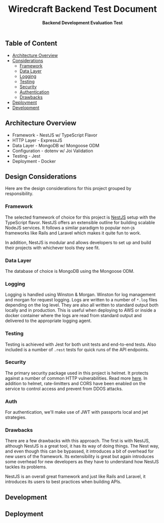 <h1 align="center">Wiredcraft Backend Test Document</h1>
<div align="center">
  <strong>Backend Development Evaluation Test</strong>
</div>
<br />

## Table of Content
* [Architecture Overview](#architecture-overview)
* [Considerations](#design-considerations)
    * [Framework](#framework)
    * [Data Layer](#data-layer)
    * [Logging](#logging)
    * [Testing](#testing)
    * [Security](#security)
    * [Authentication](#auth)
    * [Drawbacks](#drawbacks)
* [Deployment](#deployment)
* [Development](#development)

## Architecture Overview
* Framework - NestJS w/ TypeScript Flavor
* HTTP Layer - ExpressJS
* Data Layer - MongoDB w/ Mongoose ODM
* Configuration - dotenv w/ Joi Validation
* Testing - Jest
* Deployment - Docker


## Design Considerations
Here are the design considerations for this project grouped by responsibility.
### Framework
The selected framework of choice for this project is [NestJS](https://github.com/nestjs/nest) setup with the TypeScript flavor.
NestJS offers an extensible outline for building scalable NodeJS services. It follows a similar paradigm to popular non-js frameworks
like Rails and Laravel which makes it quite fun to work.

In addition, NestJS is modular and allows developers to set up and build their projects with whichever tools they see fit.


### Data Layer
The database of choice is MongoDB using the Mongoose ODM.

### Logging
Logging is handled using Winston & Morgan. Winston for log management and morgan for request logging.
Logs are written to a number of `*.log` files depending on the log level. They are also all written to standard output both locally and 
in production. This is useful when deploying to AWS or inside a docker container where the logs are read from standard output and 
delivered to the appropriate logging agent. 

### Testing
Testing is achieved with Jest for both unit tests and end-to-end tests. Also included is a number of `.rest` tests for quick runs
of the API endpoints.

### Security
The primary security package used in this project is helmet. It protects against a number of common HTTP vulnerabilities. Read more [here](https://helmetjs.github.io/).
In addition to helmet, rate-limitters and CORS have been enabled on the service to control access and prevent from DDOS attacks.

### Auth
For authentication, we'll make use of JWT with passports local and jwt strategies. 

### Drawbacks
There are a few drawbacks with this approach. The first is with NestJS, although NestJS is a great tool, it has its way of doing things.
The Nest way, and even though this can be bypassed, it introduces a bit of overhead for new users of the framework. Its extensibility is great
but again introduces some overhead for new developers as they have to understand how NestJS tackles its problems.

NestJS is an overall great framework and just like Rails and Laravel, it introduces its users to best practices when building APIs.

## Development


## Deployment
